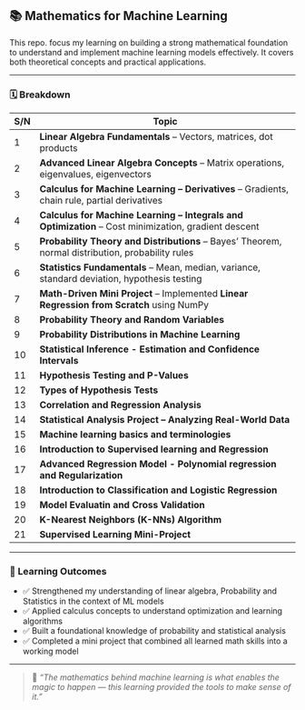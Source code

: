 ## 📚 Mathematics for Machine Learning

This repo. focus my learning on building a strong mathematical foundation to understand and implement machine learning models effectively. It covers both theoretical concepts and practical applications.

---

### 🗓️ Breakdown

| S/N | Topic                                                                 |
|-----|-----------------------------------------------------------------------|
| 1   | **Linear Algebra Fundamentals** – Vectors, matrices, dot products    |
| 2   | **Advanced Linear Algebra Concepts** – Matrix operations, eigenvalues, eigenvectors |
| 3   | **Calculus for Machine Learning – Derivatives** – Gradients, chain rule, partial derivatives |
| 4   | **Calculus for Machine Learning – Integrals and Optimization** – Cost minimization, gradient descent |
| 5   | **Probability Theory and Distributions** – Bayes’ Theorem, normal distribution, probability rules |
| 6   | **Statistics Fundamentals** – Mean, median, variance, standard deviation, hypothesis testing |
| 7   | **Math-Driven Mini Project** – Implemented **Linear Regression from Scratch** using NumPy |
| 8   | **Probability Theory and Random Variables**    |
| 9   | **Probability Distributions in Machine Learning**  |
| 10   | **Statistical Inference - Estimation and Confidence Intervals**  |
| 11   | **Hypothesis Testing and P-Values** |
| 12   | **Types of Hypothesis Tests** |
| 13   | **Correlation and Regression Analysis**  |
| 14   | **Statistical Analysis Project – Analyzing Real-World Data** |
| 15   | **Machine learning basics and terminologies** |
| 16   | **Introduction to Supervised learning and Regression** |
| 17   | **Advanced Regression Model - Polynomial regression and Regularization** |
| 18   | **Introduction to Classification and Logistic Regression** |
| 19   | **Model Evaluatin and Cross Validation** |
| 20   | **K-Nearest Neighbors (K-NNs) Algorithm** |
| 21   | **Supervised Learning Mini-Project** |

---

### 🎯 Learning Outcomes

- ✅ Strengthened my understanding of linear algebra, Probability and Statistics in the context of ML models  
- ✅ Applied calculus concepts to understand optimization and learning algorithms  
- ✅ Built a foundational knowledge of probability and statistical analysis  
- ✅ Completed a mini project that combined all learned math skills into a working model  

---

> 🧠 _“The mathematics behind machine learning is what enables the magic to happen — this learning provided the tools to make sense of it.”_

